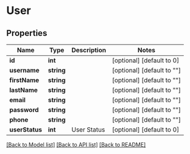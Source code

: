 # User

## Properties
Name | Type | Description | Notes
------------ | ------------- | ------------- | -------------
**id** | **int** |  | [optional] [default to 0]
**username** | **string** |  | [optional] [default to ""]
**firstName** | **string** |  | [optional] [default to ""]
**lastName** | **string** |  | [optional] [default to ""]
**email** | **string** |  | [optional] [default to ""]
**password** | **string** |  | [optional] [default to ""]
**phone** | **string** |  | [optional] [default to ""]
**userStatus** | **int** | User Status | [optional] [default to 0]

[[Back to Model list]](../README.md#documentation-for-models) [[Back to API list]](../README.md#documentation-for-api-endpoints) [[Back to README]](../README.md)



